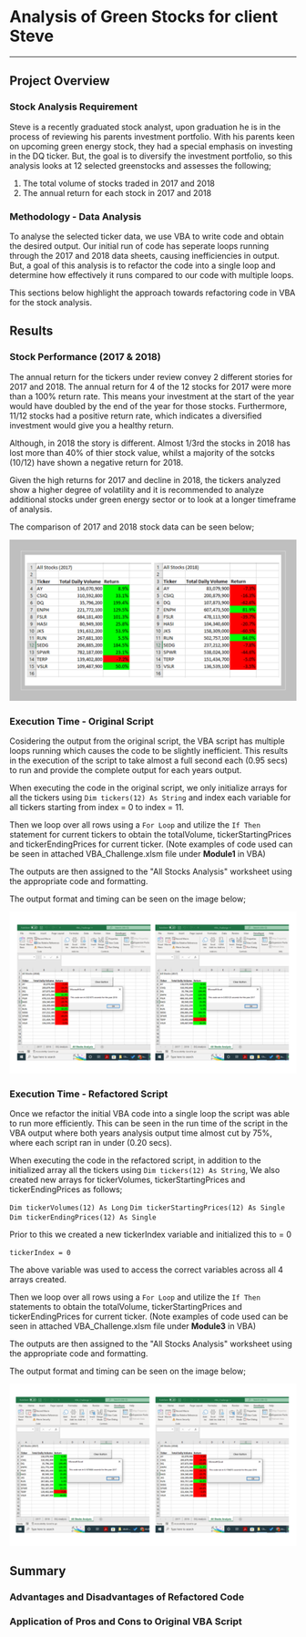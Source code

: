 # Analysis of Green Stocks for client Steve
---

## Project Overview

### Stock Analysis Requirement

Steve is a recently graduated stock analyst, upon graduation he is in the process of reviewing his parents investment portfolio. With his parents keen on upcoming green energy stock, they had a special emphasis on investing in the DQ ticker. But, the goal is to diversify the investment portfolio, so this analysis looks at 12 selected greenstocks and assesses the following;

1. The total volume of stocks traded in 2017 and 2018
2. The annual return for each stock in 2017 and 2018

### Methodology - Data Analysis

To analyse the selected ticker data, we use VBA to write code and obtain the desired output. Our initial run of code has seperate loops running through the 2017 and 2018 data sheets, causing inefficiencies in output. But, a goal of this analysis is to refactor the code into a single loop and determine how effectively it runs compared to our code with multiple loops.

This sections below highlight the approach towards refactoring code in VBA for the stock analysis.

## Results

### Stock Performance (2017 & 2018)

The annual return for the tickers under review convey 2 different stories for 2017 and 2018. The annual return for 4 of the 12 stocks for 2017 were more than a 100% return rate. This means your investment at the start of the year would have doubled by the end of the year for those stocks. Furthermore, 11/12 stocks had a positive return rate, which indicates a diversified investment would give you a healthy return.

Although, in 2018 the story is different. Almost 1/3rd the stocks in 2018 has lost more than 40% of thier stock value, whilst a majority of the sotcks (10/12) have shown a negative return for 2018.

Given the high returns for 2017 and decline in 2018, the tickers analyzed show a higher degree of volatility and it is recommended to analyze additional stocks under green energy sector or to look at a longer timeframe of analysis.

The comparison of 2017 and 2018 stock data can be seen below;

![2017_VS_2018](/Other/2017_VS_2018.png)

### Execution Time - Original Script

Cosidering the output from the original script, the VBA script has multiple loops running which causes the code to be slightly inefficient. This results in the execution of the script to take almost a full second each (0.95 secs) to run and provide the complete output for each years output. 

When executing the code in the original script, we only initialize arrays for all the tickers using `Dim tickers(12) As String` and index each variable for all tickers starting from index = 0 to index = 11.

Then we loop over all rows using a `For Loop` and utilize the `If Then` statement for current tickers to obtain the totalVolume, tickerStartingPrices and tickerEndingPrices for current ticker. (Note examples of code used can be seen in attached VBA_Challenge.xlsm file under **Module1** in VBA)

The outputs are then assigned to the "All Stocks Analysis" worksheet using the appropriate code and formatting.

The output format and timing can be seen on the image below;

![Original_Script](/Other/Original_Script.png)

### Execution Time - Refactored Script

Once we refactor the initial VBA code into a single loop the script was able to run more efficiently. This can be seen in the run time of the script in the VBA output where both years analysis output time almost cut by 75%, where each script ran in under (0.20 secs).

When executing the code in the refactored script, in addition to the initialized array all the tickers using `Dim tickers(12) As String`, We also created new arrays for tickerVolumes, tickerStartingPrices and tickerEndingPrices as follows;

`Dim tickerVolumes(12) As Long`
`Dim tickerStartingPrices(12) As Single`
`Dim tickerEndingPrices(12) As Single`

Prior to this we created a new tickerIndex variable and initialized this to = 0

`tickerIndex = 0`

The above variable was used to access the correct variables across all 4 arrays created.

Then we loop over all rows using a `For Loop` and utilize the `If Then` statements to obtain the totalVolume, tickerStartingPrices and tickerEndingPrices for current ticker. (Note examples of code used can be seen in attached VBA_Challenge.xlsm file under **Module3** in VBA)

The outputs are then assigned to the "All Stocks Analysis" worksheet using the appropriate code and formatting.

The output format and timing can be seen on the image below;

![Refactored_Script](/Other/Refactored_Script.png)

## Summary

### Advantages and Disadvantages of Refactored Code

### Application of Pros and Cons to Original VBA Script
